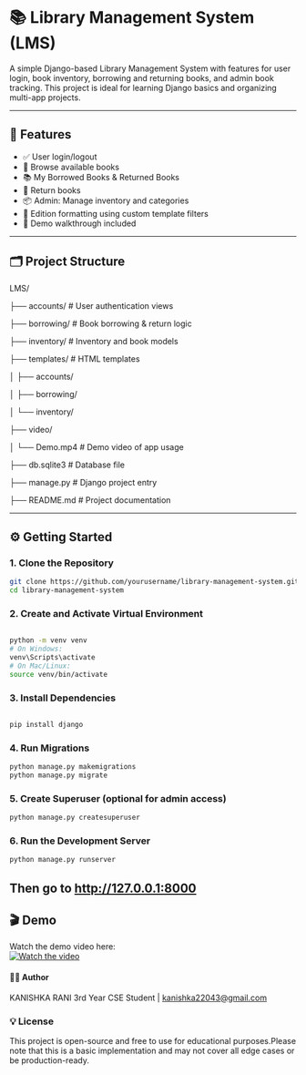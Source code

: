 # 📚 Library Management System (LMS)

A simple Django-based Library Management System with features for user login, book inventory, borrowing and returning books, and admin book tracking. This project is ideal for learning Django basics and organizing multi-app projects.

---

## 🔧 Features

- ✅ User login/logout
- 📖 Browse available books
- 📚 My Borrowed Books & Returned Books
- 🔁 Return books
- 📦 Admin: Manage inventory and categories
- 🧩 Edition formatting using custom template filters
- 🎥 Demo walkthrough included

---

## 🗂️ Project Structure

LMS/

├── accounts/ # User authentication views

├── borrowing/ # Book borrowing & return logic

├── inventory/ # Inventory and book models

├── templates/ # HTML templates

│ ├── accounts/

│ ├── borrowing/

│ └── inventory/

├── video/

│ └── Demo.mp4 # Demo video of app usage

├── db.sqlite3 # Database file

├── manage.py # Django project entry

├── README.md # Project documentation


---

## ⚙️ Getting Started

### 1. Clone the Repository

```bash
git clone https://github.com/yourusername/library-management-system.git
cd library-management-system

```
### 2. Create and Activate Virtual Environment
```bash

python -m venv venv
# On Windows:
venv\Scripts\activate
# On Mac/Linux:
source venv/bin/activate

```

### 3. Install Dependencies
```bash

pip install django


```
### 4. Run Migrations
```bash
python manage.py makemigrations
python manage.py migrate

```
### 5. Create Superuser (optional for admin access)
```bash
python manage.py createsuperuser

```

### 6. Run the Development Server
```bash
python manage.py runserver

```

## Then go to http://127.0.0.1:8000


## 🎬 Demo

Watch the demo video here:  
[![Watch the video](https://img.youtube.com/vi/YOUR_VIDEO_ID_HERE/0.jpg)](https://www.youtube.com/watch?v=YOUR_VIDEO_ID_HERE)


#### 🙋‍♂️ Author
KANISHKA RANI
3rd Year CSE Student | kanishka22043@gmail.com


### 💡 License
This project is open-source and free to use for educational purposes.Please note that this is a basic implementation and may not cover all edge cases or be production-ready.


